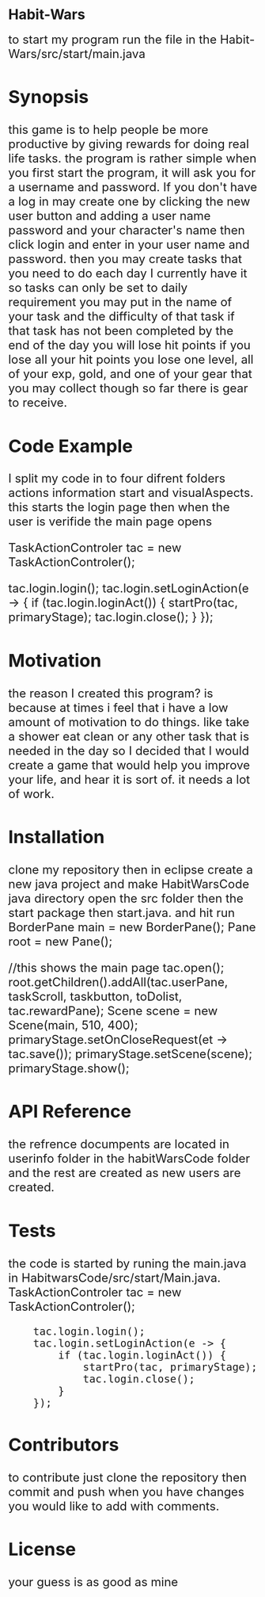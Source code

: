 # Habit-Wars
 <font size="+2">
 to start my program run the file in the Habit-Wars/src/start/main.java

## Synopsis
this game is to help people be more productive by giving rewards for doing real life tasks. the program is rather simple 
 when you first start the program, it will ask you for a username and password. If you don't have a log in may create one
 by clicking the new user button and adding a user name password and your character's name then click login and enter in your
 user name and password. then you may create tasks that you need to do each day I currently
 have it so tasks can only be set to daily requirement you may put in the name of your task and the difficulty of that task 
 if that task has not been completed by the end of the day you will lose hit points if you lose all your hit points you lose one level, all of your exp, gold, and one of your gear that you may collect though so far there is gear to receive.

## Code Example

I split my code in to four difrent folders actions information start and visualAspects.
this starts the login page then when the user is verifide the main page opens

TaskActionControler tac = new TaskActionControler(); 

tac.login.login();
		tac.login.setLoginAction(e -> {
			if (tac.login.loginAct()) {
				startPro(tac, primaryStage);
				tac.login.close();
			}
		});
		
		

## Motivation
the reason I created this program? is because at times i feel that i have a low amount of motivation to do things. like take a shower eat clean or any other task that is needed in the day so I decided that I would create a game that would help you improve your life, and hear it is sort of. it needs a lot of work.

## Installation
clone my repository then in eclipse create a new java project and make HabitWarsCode java directory
open the src folder then the start package then start.java. and hit run
BorderPane main = new BorderPane();
		Pane root = new Pane();

//this shows the main page
		tac.open();
		root.getChildren().addAll(tac.userPane, taskScroll, taskbutton, toDolist, tac.rewardPane);
		Scene scene = new Scene(main, 510, 400);
		primaryStage.setOnCloseRequest(et -> tac.save());
		primaryStage.setScene(scene);
		primaryStage.show();
  
## API Reference
the refrence documpents are located in userinfo folder in the habitWarsCode folder and the rest  are created as new users are created.

## Tests
the code is started by runing the main.java in HabitwarsCode/src/start/Main.java.
TaskActionControler tac = new TaskActionControler();

		tac.login.login();
		tac.login.setLoginAction(e -> {
			if (tac.login.loginAct()) {
				startPro(tac, primaryStage);
				tac.login.close();
			}
		});

## Contributors

to contribute just clone the repository then commit and push when you have changes you would like to add with comments.

## License

your guess is as good as mine
